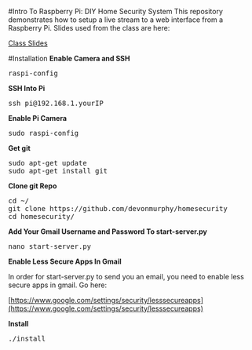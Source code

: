 #Intro To Raspberry Pi: DIY Home Security System
This repository demonstrates how to setup a live stream to a web interface from a Raspberry Pi. Slides used from the class are here:

[Class Slides](https://docs.google.com/presentation/d/1jFV8XzrUoVljoIxuk7CGZpTRrUEx1HQH5a4gPmkIESA/pub?start=false&loop=false&delayms=3000)

#Installation
**Enable Camera and SSH**
<pre>
raspi-config
</pre>
**SSH Into Pi**
<pre>
ssh pi@192.168.1.yourIP
</pre>

**Enable Pi Camera**
<pre>
sudo raspi-config
</pre>

**Get git**
<pre>
sudo apt-get update
sudo apt-get install git
</pre>

**Clone git Repo**
<pre>
cd ~/
git clone https://github.com/devonmurphy/homesecurity
cd homesecurity/
</pre>

**Add Your Gmail Username and Password To start-server.py**
<pre>
nano start-server.py
</pre>

**Enable Less Secure Apps In Gmail**

In order for start-server.py to send you an email, you need to enable less secure apps in gmail. Go here:

[https://www.google.com/settings/security/lesssecureapps](https://www.google.com/settings/security/lesssecureapps)

**Install**
<pre>
./install
</pre>
